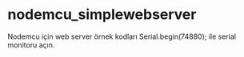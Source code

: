 # nodemcu_simplewebserver
Nodemcu için web server örnek kodları
Serial.begin(74880); ile serial monitoru açın.

